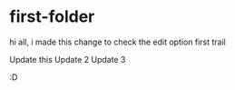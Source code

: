 # first-folder
hi all, i made this change to check the edit option
first trail 

Update this
Update 2
Update 3

:D


